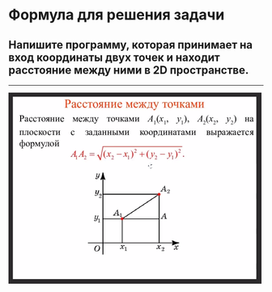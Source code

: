 # Формула для решения задачи
## Напишите программу, которая принимает на вход координаты двух точек и находит расстояние между ними в 2D пространстве.
---

![](Formula.png)